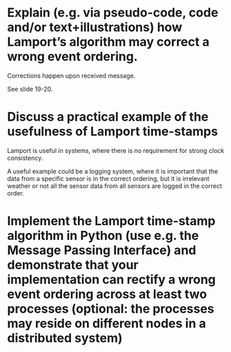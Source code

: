 # Explain (e.g. via pseudo-code, code and/or text+illustrations) how Lamport’s algorithm may correct a wrong event ordering.



Corrections happen upon received message.

See slide 19-20.



# Discuss a practical example of the usefulness of Lamport time-stamps



Lamport is useful in systems, where there is no requirement for strong clock consistency. 

A useful example could be a logging system, where it is important that the data from a specific sensor is in the correct ordering, but it is irrelevant weather or not all the sensor data from all sensors are logged in the correct order. 



# Implement the Lamport time-stamp algorithm in Python (use e.g. the Message Passing Interface) and demonstrate that your implementation can rectify a wrong event ordering across at least two processes (optional: the processes may reside on different nodes in a distributed system)